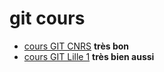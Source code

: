 
# git cours

- [cours GIT CNRS](http://liris.cnrs.fr/~pchampin/enseignement/intro-git/) **très bon**
- [cours GIT Lille 1](http://www.cristal.univ-lille.fr/TPGIT/) **très bien aussi**
